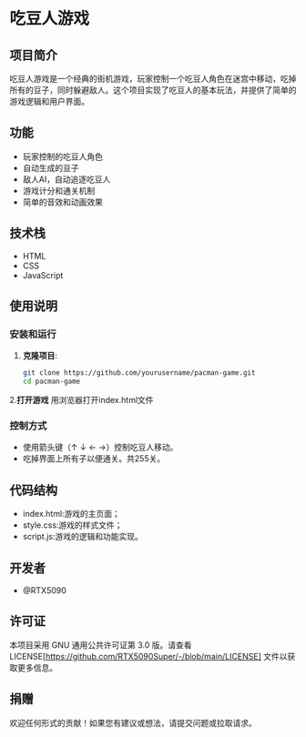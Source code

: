 # 吃豆人游戏

## 项目简介

吃豆人游戏是一个经典的街机游戏，玩家控制一个吃豆人角色在迷宫中移动，吃掉所有的豆子，同时躲避敌人。这个项目实现了吃豆人的基本玩法，并提供了简单的游戏逻辑和用户界面。

## 功能

- 玩家控制的吃豆人角色
- 自动生成的豆子
- 敌人AI，自动追逐吃豆人
- 游戏计分和通关机制
- 简单的音效和动画效果

## 技术栈

- HTML
- CSS
- JavaScript

## 使用说明

### 安装和运行

1. **克隆项目**:

   ```bash
   git clone https://github.com/yourusername/pacman-game.git
   cd pacman-game
2.**打开游戏**
  用浏览器打开index.html文件
  
### 控制方式
  - 使用箭头键（↑ ↓ ← →）控制吃豆人移动。
  - 吃掉界面上所有子以便通关。共255关。
## 代码结构
  - index.html:游戏的主页面；
  - style.css:游戏的样式文件；
  - script.js:游戏的逻辑和功能实现。

## 开发者
  - @RTX5090

## 许可证
本项目采用 GNU 通用公共许可证第 3.0 版。请查看 LICENSE[https://github.com/RTX5090Super/-/blob/main/LICENSE] 文件以获取更多信息。

## 捐赠
欢迎任何形式的贡献！如果您有建议或想法，请提交问题或拉取请求。

